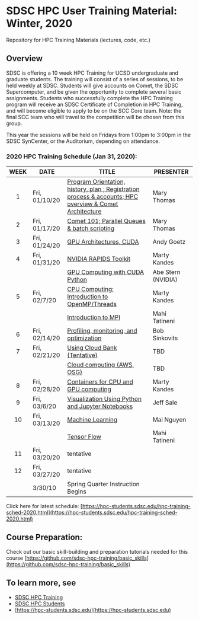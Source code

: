 # SDSC HPC User Training Material:  Winter, 2020
Repository for HPC Training Materials (lectures, code, etc.)

## Overview
SDSC is offering a 10 week HPC Training for UCSD undergraduate and graduate students. The training will consist of a series of sessions, to be held weekly at SDSC. Students will give accounts on Comet, the SDSC Supercomputer, and be given the opportunity to complete several basic assignments. Students who successfully complete the HPC Training program will receive an SDSC Certificate of Completion in HPC Training, and will become eligible to apply to be on the SCC Core team. Note: the final SCC team who will travel to the competition will be chosen from this group.

This year the sessions will be held on Fridays from 1:00pm to 3:00pm in the SDSC SynCenter, or the Auditorium, depending on attendance.

### 2020 HPC Training Schedule (Jan 31, 2020):

|WEEK|DATE|TITLE|PRESENTER|
|:----:|----------|-------------------|----------------|
|1|Fri, 01/10/20|[Program Orientation, history, plan ; Registration process & accounts; HPC overview & Comet Architecture](https://github.com/sdsc-hpc-students/hpc-training-2020/tree/master/week1)|Mary Thomas|
|2|Fri, 01/17/20|[Comet 101; Parallel Queues & batch scripting](https://github.com/sdsc-hpc-students/hpc-training-2020/tree/master/week2)|Mary Thomas|
|3|Fri, 01/24/20|[GPU Architectures, CUDA](https://github.com/sdsc-hpc-students/hpc-training-2020/tree/master/week3)|Andy Goetz|
|4|Fri, 01/31/20|[NVIDIA RAPIDS Toolkit](https://github.com/sdsc-hpc-students/hpc-training-2020/tree/master/week4)|Marty Kandes|
|||[GPU Computing with CUDA Python](https://github.com/sdsc-hpc-students/hpc-training-2020/tree/master/week4)|Abe Stern (NVIDIA)|
|5|Fri, 02/7/20|[CPU Computing: Introduction to OpenMP/Threads](https://github.com/sdsc-hpc-students/hpc-training-2020/tree/master/week5)|Marty Kandes|
|||[Introduction to MPI](https://github.com/sdsc-hpc-students/hpc-training-2020/tree/master/week5)|Mahi Tatineni|
|6|Fri, 02/14/20|[Profiling, monitoring, and optimization](https://github.com/sdsc-hpc-students/hpc-training-2020/tree/master/week6)|Bob Sinkovits|
|7|Fri, 02/21/20|[Using Cloud Bank (Tentative)](https://github.com/sdsc-hpc-students/hpc-training-2020/tree/master/week7)|TBD|
|||[Cloud computing (AWS, OSG)](https://github.com/sdsc-hpc-students/hpc-training-2020/tree/master/week7)|TBD|
|8|Fri, 02/28/20|[Containers for CPU and GPU computing](https://github.com/sdsc-hpc-students/hpc-training-2020/tree/master/week9)|Marty Kandes|
|9|Fri, 03/6/20|[Visualization Using Python and Jupyter Notebooks](https://github.com/sdsc-hpc-students/hpc-training-2020/tree/master/week9)|Jeff Sale|
|10|Fri, 03/13/20|[Machine Learning](https://github.com/sdsc-hpc-students/hpc-training-2020/tree/master/week10)|Mai Nguyen|
|||[Tensor Flow](https://github.com/sdsc-hpc-students/hpc-training-2020/tree/master/week10)|Mahi Tatineni|
|11|Fri, 03/20/20|tentative||
|12|Fri, 03/27/20|tentative||
||3/30/10|Spring Quarter Instruction Begins||

Click here for latest schedule:
[https://hpc-students.sdsc.edu/hpc-training-sched-2020.html](https://hpc-students.sdsc.edu/hpc-training-sched-2020.html)


## Course Preparation:
Check out our basic skill-building and preparation tutorials needed for this course [https://github.com/sdsc-hpc-training/basic_skills](https://github.com/sdsc-hpc-training/basic_skills)


## To learn more, see 
* [SDSC HPC Training](https://www.sdsc.edu/education_and_training/training/index.html)
* [SDSC HPC Students](https://www.sdsc.edu/education_and_training/hpc_students.html)
* [https://hpc-students.sdsc.edu](https://hpc-students.sdsc.edu)
